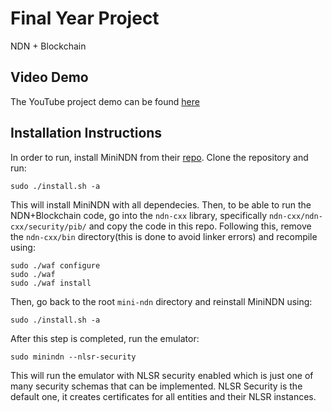 # Final Year Project 
NDN + Blockchain

## Video Demo
The YouTube project demo can be found [here](https://youtu.be/Ao8thM69PCk)

## Installation Instructions

In order to run, install MiniNDN from their [repo](https://github.com/named-data/mini-ndn).
Clone the repository and run:

    sudo ./install.sh -a 

This will install MiniNDN with all dependecies. Then, to be able to run the NDN+Blockchain code,
go into the `ndn-cxx` library, specifically `ndn-cxx/ndn-cxx/security/pib/` and copy the code in this repo.
Following this, remove the `ndn-cxx/bin` directory(this is done to avoid linker errors) and recompile using:

    sudo ./waf configure
    sudo ./waf 
    sudo ./waf install

Then, go back to the root `mini-ndn` directory and reinstall MiniNDN using:

    sudo ./install.sh -a

After this step is completed, run the emulator:

    sudo minindn --nlsr-security


This will run the emulator with NLSR security enabled which is just one of many
security schemas that can be implemented. NLSR Security is the default one, it creates
certificates for all entities and their NLSR instances.



